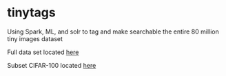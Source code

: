 # tinytags
Using Spark, ML, and solr to tag and make searchable the entire 80 million tiny images dataset

Full data set located [here](http://horatio.cs.nyu.edu/mit/tiny/data/index.html)

Subset CIFAR-100 located [here](http://www.cs.toronto.edu/~kriz/cifar.html)
